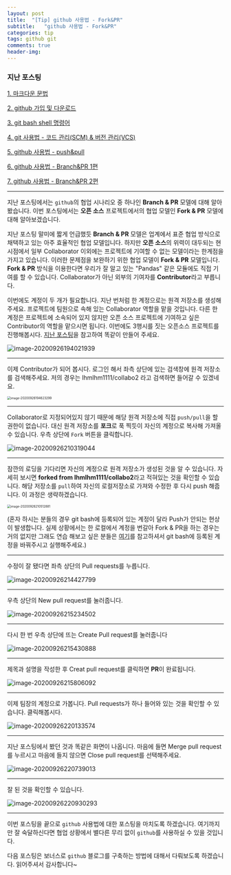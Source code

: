 ```yaml
---
layout: post
title:  "[Tip] github 사용법 - Fork&PR"
subtitle:   "github 사용법 - Fork&PR"
categories: tip
tags: github git
comments: true
header-img:
---
```




### 지난 포스팅

[1. 마크다운 문법](https://lhmlhm1111.github.io/tip/2020/09/20/Tip-Tip-Markdown/)

[2. github 가입 및 다운로드](https://lhmlhm1111.github.io/tip/2020/09/20/Tip-Tip-githup_signupsetup/)

[3. git bash shell 명령어](https://lhmlhm1111.github.io/tip/2020/09/21/Tip-Tip-Shellcommand/)

[4. git 사용법 - 코드 관리(SCM) & 버전 관리(VCS)](https://lhmlhm1111.github.io/tip/2020/09/22/Tip-Tip-git/)

[5. github 사용법 - push&pull](https://lhmlhm1111.github.io/tip/2020/09/23/Tip-Tip-github_pushpull/)

[6. github 사용법 - Branch&PR 1편](https://lhmlhm1111.github.io/tip/2020/09/24/Tip-Tip-github_branchPR1/)

[7. github 사용법 - Branch&PR 2편](https://lhmlhm1111.github.io/tip/2020/09/25/Tip-Tip-github_branchPR2/)

---



지난 포스팅에서는 `github`의 협업 시나리오 중 하나인 **Branch & PR** 모델에 대해 알아봤습니다. 이번 포스팅에서는 **오픈 소스** 프로젝트에서의 협업 모델인 **Fork & PR** 모델에 대해 알아보겠습니다.

지난 포스팅 말미에 짧게 언급했듯 **Branch & PR** 모델은 업계에서 표준 협업 방식으로 채택하고 있는 아주 효율적인 협업 모델입니다. 하지만 **오픈 소스**의 위력이 대두되는 현 시점에서 일부 Collaborator 이외에는 프로젝트에 기여할 수 없는 모델이라는 한계점을 가지고 있습니다. 이러한 문제점을 보완하기 위한 협업 모델이 **Fork & PR** 모델입니다. **Fork & PR**  방식을 이용한다면 우리가 잘 알고 있는 "Pandas" 같은 모듈에도 직접 기여를 할 수 있습니다. Collaborator가 아닌 외부의 기여자를 **Contributor**라고 부릅니다.

이번에도 계정이 두 개가 필요합니다. 지난 번처럼 한 계정으로는 원격 저장소를 생성해주세요. 프로젝트에 팀원으로 속해 있는 Collaborator 역할을 맡을 것입니다. 다른 한 계정은 프로젝트에 소속되어 있지 않지만 오픈 소스 프로젝트에 기여하고 싶은 Contributor의 역할을 맡으시면 됩니다. 이번에도 3행시를 짓는 오픈소스 프로젝트를 진행해봅시다. [지난 포스팅](https://lhmlhm1111.github.io/tip/2020/09/24/Tip-Tip-github_branchPR2/)을 참고하여 똑같이 만들어 주세요.

![image-20200926194021939](https://user-images.githubusercontent.com/47618340/94341733-bb98dc00-0046-11eb-9371-0b6eae76fa9d.png)

---

이제 Contributor가 되어 봅시다. 로그인 해서 좌측 상단에 있는 검색창에 원격 저장소를 검색해주세요. 저의 경우는 lhmlhm1111/collabo2 라고 검색하면 들어갈 수 있겠네요.

<img src="https://user-images.githubusercontent.com/47618340/94341738-cb182500-0046-11eb-9528-e1d5ec44a9cb.png" alt="image-20200926194623299" style="zoom:50%;" />

---

Collaborator로 지정되어있지 않기 때문에 해당 원격 저장소에 직접 `push/pull`을 할 권한이 없습니다. 대신 원격 저장소를 **포크**로 푹 찍듯이 자신의 계정으로 복사해 가져올 수 있습니다. 우측 상단에 `Fork` 버튼을 클릭합니다.

![image-20200926210319044](https://user-images.githubusercontent.com/47618340/94341751-e1be7c00-0046-11eb-9d07-e11048285648.png)

---

잠깐의 로딩을 기다리면 자신의 계정으로 원격 저장소가 생성된 것을 알 수 있습니다. 자세히 보시면 **forked from lhmlhm1111/collabo2**라고 적혀있는 것을 확인할 수 있습니다. 해당 저장소를 `pull`하여 자신의 로컬저장소로 가져와 수정한 후 다시 push 해줍니다. 이 과정은 생략하겠습니다.

<img src="https://user-images.githubusercontent.com/47618340/94341755-ed11a780-0046-11eb-89ac-c26447f70717.png" alt="image-20200926210512881" style="zoom:50%;" />

(혼자 하시는 분들의 경우 git bash에 등록되어 있는 계정이 달라 Push가 안되는 현상이 발생합니다. 실제 상황에서는 한 로컬에서 계정을 번갈아 Fork & PR을 하는 경우는 거의 없지만 그래도 연습 해보고 싶은 분들은 [여기](https://somjang.tistory.com/entry/Git-Git-Bash-%ED%84%B0%EB%AF%B8%EB%84%90-%EA%B3%84%EC%A0%95-%EB%B3%80%EA%B2%BD-%EB%B0%A9%EB%B2%95)를 참고하셔서 git bash에 등록된 계정을 바꿔주시고 실행해주세요.)

---

수정이 잘 됐다면 좌측 상단의 Pull requests를 누릅니다.

![image-20200926214427799](https://user-images.githubusercontent.com/47618340/94341763-00bd0e00-0047-11eb-8376-f9dfd6f94f72.png)

---

우측 상단의 New pull request를 눌러줍니다.

![image-20200926215234502](https://user-images.githubusercontent.com/47618340/94341771-1d594600-0047-11eb-8d8f-01333ee67e7a.png)

---

다시 한 번 우측 상단에 뜨는 Create Pull request를 눌러줍니다

![image-20200926215430888](https://user-images.githubusercontent.com/47618340/94341777-29dd9e80-0047-11eb-9898-0d3c2e02e2db.png)

---

제목과 설명을 작성한 후 Creat pull request를 클릭하면 **PR**이 완료됩니다.

![image-20200926215806092](https://user-images.githubusercontent.com/47618340/94341784-395ce780-0047-11eb-887a-61db35443cdf.png)

---

 이제 팀장의 계정으로 가봅니다. Pull requests가 하나 들어와 있는 것을 확인할 수 있습니다. 클릭해봅시다.

![image-20200926220133574](https://user-images.githubusercontent.com/47618340/94341796-51346b80-0047-11eb-843b-f383262c0acb.png)

---

지난 포스팅에서 봤던 것과 똑같은 화면이 나옵니다. 마음에 들면 Merge pull request를 누르시고 마음에 들지 않으면 Close pull request를 선택해주세요.

![image-20200926220739013](https://user-images.githubusercontent.com/47618340/94341800-614c4b00-0047-11eb-9b00-cf888b665fae.png)

---

잘 된 것을 확인할 수 있습니다.

![image-20200926220930293](https://user-images.githubusercontent.com/47618340/94341807-6d380d00-0047-11eb-924d-6f4cb8ef748c.png)

---

이번 포스팅을 끝으로 `github` 사용법에 대한 포스팅을 마치도록 하겠습니다. 여기까지만 잘 숙달하신다면 협업 상황에서 별다른 무리 없이 `github`를 사용하실 수 있을 것입니다. 

다음 포스팅은 보너스로 `github` 블로그를 구축하는 방법에 대해서 다뤄보도록 하겠습니다. 읽어주셔서 감사합니다~